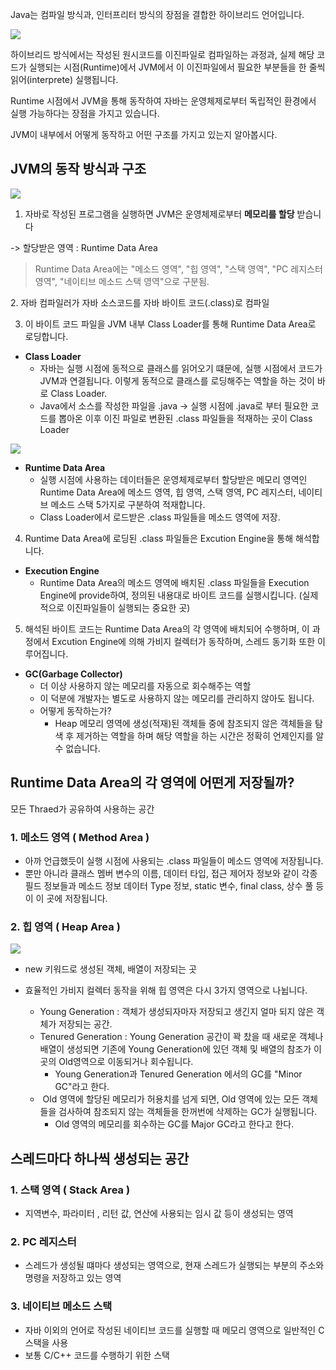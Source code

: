 
Java는 컴파일 방식과, 인터프리터 방식의 장점을 결합한 하이브리드 언어입니다.

![](https://blog.kakaocdn.net/dn/0wVtm/btsuQRG97iM/SFCzRjAggcjgobiyzCeCk1/img.png)

하이브리드 방식에서는 작성된 원시코드를 이진파일로 컴파일하는 과정과, 실제 해당 코드가 실행되는 시점(Runtime)에서 JVM에서 이 이진파일에서 필요한 부분들을 한 줄씩 읽어(interprete) 실행됩니다.

  

Runtime 시점에서 JVM을 통해 동작하여 자바는 운영체제로부터 독립적인 환경에서 실행 가능하다는 장점을 가지고 있습니다.

  
JVM이 내부에서 어떻게 동작하고 어떤 구조를 가지고 있는지 알아봅시다.

## JVM의 동작 방식과 구조 

![](https://blog.kakaocdn.net/dn/XDhrA/btsuZQ8lONg/TRKDPuKnwy3klFkGqZudK0/img.png)

  

1. 자바로 작성된 프로그램을 실행하면 JVM은 운영체제로부터 **메모리를 할당** 받습니다

-> 할당받은 영역 : Runtime Data Area 

> Runtime Data Area에는 "메소드 영역", "힙 영역", "스택 영역", "PC 레지스터 영역", "네이티브 메소드 스택 영역"으로 구분됨.
  

2. 자바 컴파일러가 자바 소스코드를 자바 바이트 코드(.class)로 컴파일

  

3. 이 바이트 코드 파일을 JVM 내부 Class Loader를 통해 Runtime Data Area로 로딩합니다.

- **Class Loader**
    - 자바는 실행 시점에 동적으로 클래스를 읽어오기 떄문에, 실행 시점에서 코드가 JVM과 연결됩니다. 이렇게 동적으로 클래스를 로딩해주는 역할을 하는 것이 바로 Class Loader.
    - Java에서 소스를 작성한 파일을 .java -> 실행 시점에 .java로 부터 필요한 코드를 뽑아온 이후 이진 파일로 변환된 .class 파일들을 적재하는 곳이 Class Loader

![](https://blog.kakaocdn.net/dn/lUnr3/btsu7R6tVsb/uk17XXiyn428wnOjHdWKEK/img.png)

- **Runtime Data Area**
    - 실행 시점에 사용하는 데이터들은 운영체제로부터 할당받은 메모리 영역인 Runtime Data Area에 메소드 영역, 힙 영역, 스택 영역, PC 레지스터, 네이티브 메소드 스택 5가지로 구분하여 적재합니다.
    - Class Loader에서 로드받은 .class 파일들을 메소드 영역에 저장.

4. Runtime Data Area에 로딩된 .class 파일들은 Excution Engine을 통해 해석합니다.

- **Execution Engine**
    - Runtime Data Area의 메소드 영역에 배치된 .class 파일들을 Execution Engine에 provide하여, 정의된 내용대로 바이트 코드를 실행시킵니다. (실제적으로 이진파일들이 실행되는 중요한 곳)

  

5. 해석된 바이트 코드는 Runtime Data Area의 각 영역에 배치되어 수행하며, 이 과정에서 Excution Engine에 의해 가비지 컬렉터가 동작하며, 스레드 동기화 또한 이루어집니다.

- **GC(Garbage Collector)**
    - 더 이상 사용하지 않는 메모리를 자동으로 회수해주는 역할
    - 이 덕분에 개발자는 별도로 사용하지 않는 메모리를 관리하지 않아도 됩니다.
    - 어떻게 동작하는가?
        - Heap 메모리 영역에 생성(적재)된 객체들 중에 참조되지 않은 객체들을 탐색 후 제거하는 역할을 하며 해당 역할을 하는 시간은 정확히 언제인지를 알 수 없습니다.

## Runtime Data Area의 각 영역에 어떤게 저장될까?

모든 Thraed가 공유하여 사용하는 공간

### 1. 메소드 영역 ( Method Area )

- 아까 언급했듯이 실행 시점에 사용되는 .class 파일들이 메소드 영역에 저장됩니다.
- 뿐만 아니라 클래스 멤버 변수의 이름, 데이터 타입, 접근 제어자 정보와 같이 각종 필드 정보들과 메소드 정보 데이터 Type 정보, static 변수, final class, 상수 풀 등이 이 곳에 저장됩니다.

  

### 2. 힙 영역 ( Heap Area )

![](https://blog.kakaocdn.net/dn/cA4Dv9/btsuQvxlS8p/1PUKO2vZSVWAhEx7QkYSE1/img.png)

- new 키워드로 생성된 객체, 배열이 저장되는 곳

- 효율적인 가비지 컬렉터 동작을 위해 힙 영역은 다시 3가지 영역으로 나뉩니다.
    - Young Generation : 객체가 생성되자마자 저장되고 생긴지 얼마 되지 않은 객체가 저장되는 공간.
    - Tenured Generation : Young Generation 공간이 꽉 찼을 때 새로운 객체나 배열이 생성되면 기존에 Young Generation에 있던 객체 및 배열의 참조가 이곳의 Old영역으로 이동되거나 회수됩니다. 
        - Young Generation과 Tenured Generation 에서의 GC를 "Minor GC"라고 한다.
    -  Old 영역에 할당된 메모리가 허용치를 넘게 되면, Old 영역에 있는 모든 객체들을 검사하여 참조되지 않는 객체들을 한꺼번에 삭제하는 GC가 실행됩니다. 
        - Old 영역의 메모리를 회수하는 GC를 Major GC라고 한다고 한다.

## 스레드마다 하나씩 생성되는 공간

### 1. 스택 영역 ( Stack Area ) 

- 지역변수, 파라미터 , 리턴 값, 연산에 사용되는 임시 값 등이 생성되는 영역

### 2. PC 레지스터

- 스레드가 생성될 떄마다 생성되는 영역으로, 현재 스레드가 실행되는 부분의 주소와 명령을 저장하고 있는 영역

### 3. 네이티브 메소드 스택 

- 자바 이외의 언어로 작성된 네이티브 코드를 실행할 때 메모리 영역으로 일반적인 C 스택을 사용
- 보통 C/C++ 코드를 수행하기 위한 스택

  